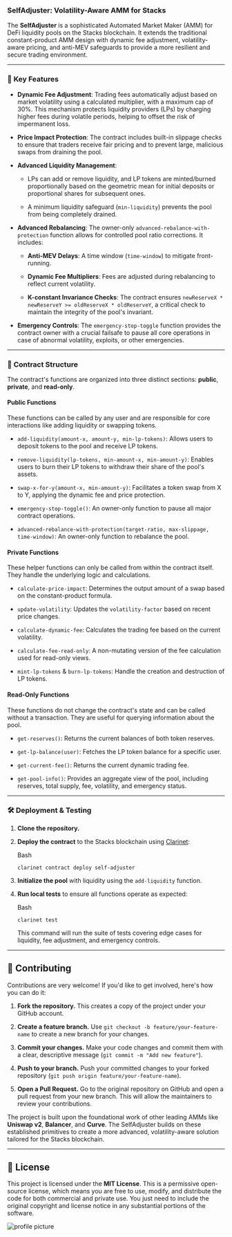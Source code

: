 ### **SelfAdjuster: Volatility-Aware AMM for Stacks**

The **SelfAdjuster** is a sophisticated Automated Market Maker (AMM) for DeFi liquidity pools on the Stacks blockchain. It extends the traditional constant-product AMM design with dynamic fee adjustment, volatility-aware pricing, and anti-MEV safeguards to provide a more resilient and secure trading environment.

* * * * *

### 🚀 **Key Features**

-   **Dynamic Fee Adjustment**: Trading fees automatically adjust based on market volatility using a calculated multiplier, with a maximum cap of 30%. This mechanism protects liquidity providers (LPs) by charging higher fees during volatile periods, helping to offset the risk of impermanent loss.

-   **Price Impact Protection**: The contract includes built-in slippage checks to ensure that traders receive fair pricing and to prevent large, malicious swaps from draining the pool.

-   **Advanced Liquidity Management**:

    -   LPs can add or remove liquidity, and LP tokens are minted/burned proportionally based on the geometric mean for initial deposits or proportional shares for subsequent ones.

    -   A minimum liquidity safeguard (`min-liquidity`) prevents the pool from being completely drained.

-   **Advanced Rebalancing**: The owner-only `advanced-rebalance-with-protection` function allows for controlled pool ratio corrections. It includes:

    -   **Anti-MEV Delays**: A time window (`time-window`) to mitigate front-running.

    -   **Dynamic Fee Multipliers**: Fees are adjusted during rebalancing to reflect current volatility.

    -   **K-constant Invariance Checks**: The contract ensures `newReserveX * newReserveY >= oldReserveX * oldReserveY`, a critical check to maintain the integrity of the pool's invariant.

-   **Emergency Controls**: The `emergency-stop-toggle` function provides the contract owner with a crucial failsafe to pause all core operations in case of abnormal volatility, exploits, or other emergencies.

* * * * *

### 📑 **Contract Structure**

The contract's functions are organized into three distinct sections: **public**, **private**, and **read-only**.

#### **Public Functions**

These functions can be called by any user and are responsible for core interactions like adding liquidity or swapping tokens.

-   `add-liquidity(amount-x, amount-y, min-lp-tokens)`: Allows users to deposit tokens to the pool and receive LP tokens.

-   `remove-liquidity(lp-tokens, min-amount-x, min-amount-y)`: Enables users to burn their LP tokens to withdraw their share of the pool's assets.

-   `swap-x-for-y(amount-x, min-amount-y)`: Facilitates a token swap from X to Y, applying the dynamic fee and price protection.

-   `emergency-stop-toggle()`: An owner-only function to pause all major contract operations.

-   `advanced-rebalance-with-protection(target-ratio, max-slippage, time-window)`: An owner-only function to rebalance the pool.

#### **Private Functions**

These helper functions can only be called from within the contract itself. They handle the underlying logic and calculations.

-   `calculate-price-impact`: Determines the output amount of a swap based on the constant-product formula.

-   `update-volatility`: Updates the `volatility-factor` based on recent price changes.

-   `calculate-dynamic-fee`: Calculates the trading fee based on the current volatility.

-   `calculate-fee-read-only`: A non-mutating version of the fee calculation used for read-only views.

-   `mint-lp-tokens` & `burn-lp-tokens`: Handle the creation and destruction of LP tokens.

#### **Read-Only Functions**

These functions do not change the contract's state and can be called without a transaction. They are useful for querying information about the pool.

-   `get-reserves()`: Returns the current balances of both token reserves.

-   `get-lp-balance(user)`: Fetches the LP token balance for a specific user.

-   `get-current-fee()`: Returns the current dynamic trading fee.

-   `get-pool-info()`: Provides an aggregate view of the pool, including reserves, total supply, fee, volatility, and emergency status.

* * * * *

### **🛠 Deployment & Testing**

1.  **Clone the repository.**

2.  **Deploy the contract** to the Stacks blockchain using [Clarinet](https://docs.hiro.so/clarinet/):

    Bash

    ```
    clarinet contract deploy self-adjuster

    ```

3.  **Initialize the pool** with liquidity using the `add-liquidity` function.

4.  **Run local tests** to ensure all functions operate as expected:

    Bash

    ```
    clarinet test

    ```

    This command will run the suite of tests covering edge cases for liquidity, fee adjustment, and emergency controls.

************

🤝 Contributing
---------------

Contributions are very welcome! If you'd like to get involved, here's how you can do it:

1.  **Fork the repository.** This creates a copy of the project under your GitHub account.

2.  **Create a feature branch.** Use `git checkout -b feature/your-feature-name` to create a new branch for your changes.

3.  **Commit your changes.** Make your code changes and commit them with a clear, descriptive message (`git commit -m "Add new feature"`).

4.  **Push to your branch.** Push your committed changes to your forked repository (`git push origin feature/your-feature-name`).

5.  **Open a Pull Request.** Go to the original repository on GitHub and open a pull request from your new branch. This will allow the maintainers to review your contributions.

The project is built upon the foundational work of other leading AMMs like **Uniswap v2**, **Balancer**, and **Curve**. The SelfAdjuster builds on these established primitives to create a more advanced, volatility-aware solution tailored for the Stacks blockchain.

* * * * *

📜 License
----------

This project is licensed under the **MIT License**. This is a permissive open-source license, which means you are free to use, modify, and distribute the code for both commercial and private use. You just need to include the original copyright and license notice in any substantial portions of the software.

![profile picture](https://lh3.googleusercontent.com/a/ACg8ocJ_vsw7TaCCeMuQ9lczLCzqs47IOD2H_aUfBxy6CgG3iFhEGtMA=s64-c)
